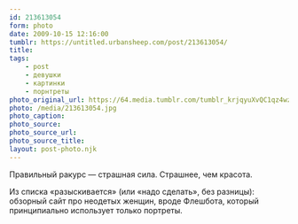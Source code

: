 ```yaml
---
id: 213613054
form: photo
date: 2009-10-15 12:16:00
tumblr: https://untitled.urbansheep.com/post/213613054/
title:
tags:
    - post
    - девушки
    - картинки
    - порнтреты
photo_original_url: https://64.media.tumblr.com/tumblr_krjqyuXvQC1qz4wzio1_1280.jpg
photo: /media/213613054.jpg
photo_caption: 
photo_source:
photo_source_url:
photo_source_title:
layout: post-photo.njk
---
```


<p>Правильный ракурс — страшная сила. Страшнее, чем красота.</p>

<p>Из списка «разыскивается» (или «надо сделать», без разницы): обзорный сайт про неодетых женщин, вроде Флешбота, который принципиально использует только портреты.</p>
